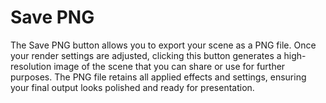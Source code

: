 # Save PNG  

The Save PNG button allows you to export your scene as a PNG file. Once your render settings are adjusted, clicking this button generates a high-resolution image of the scene that you can share or use for further purposes. The PNG file retains all applied effects and settings, ensuring your final output looks polished and ready for presentation.
